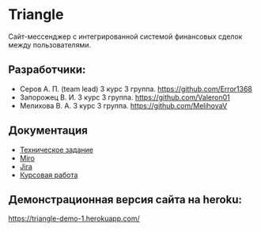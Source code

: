 # Triangle
Сайт-мессенджер с интегрированной системой финансовых сделок между пользователями.

## Разработчики:
- Серов А. П. (team lead) 3 курс 3 группа. https://github.com/Error1368
- Запорожец В. И. 3 курс 3 группа. https://github.com/Valeron01
- Мелихова В. А.  3 курс 3 группа. https://github.com/MelihovaV

## Документация
- [Техническое задание](https://github.com/dev-team-3-4/all-seeing-eye/blob/main/docs/Тех.%20задание.pdf)
- [Miro](https://miro.com/app/board/uXjVOFNi91o=/)
- [Jira](https://otsu.atlassian.net/jira/software/projects/DT34/boards/1)
- [Курсовая работа](https://github.com/dev-team-3-4/all-seeing-eye/blob/main/docs/Курсовая_работа.docx)

## Демонстрационная версия сайта на heroku:
https://triangle-demo-1.herokuapp.com/
